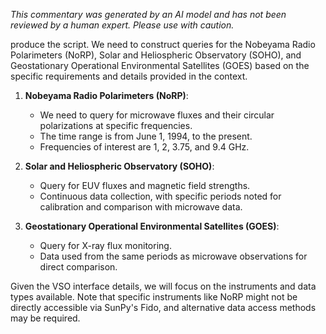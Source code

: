 _This commentary was generated by an AI model and has not been reviewed by a human expert. Please use with caution._

produce the script. We need to construct queries for the Nobeyama Radio Polarimeters (NoRP), Solar and Heliospheric Observatory (SOHO), and Geostationary Operational Environmental Satellites (GOES) based on the specific requirements and details provided in the context.

1. **Nobeyama Radio Polarimeters (NoRP)**:
   - We need to query for microwave fluxes and their circular polarizations at specific frequencies.
   - The time range is from June 1, 1994, to the present.
   - Frequencies of interest are 1, 2, 3.75, and 9.4 GHz.

2. **Solar and Heliospheric Observatory (SOHO)**:
   - Query for EUV fluxes and magnetic field strengths.
   - Continuous data collection, with specific periods noted for calibration and comparison with microwave data.

3. **Geostationary Operational Environmental Satellites (GOES)**:
   - Query for X-ray flux monitoring.
   - Data used from the same periods as microwave observations for direct comparison.

Given the VSO interface details, we will focus on the instruments and data types available. Note that specific instruments like NoRP might not be directly accessible via SunPy's Fido, and alternative data access methods may be required.
